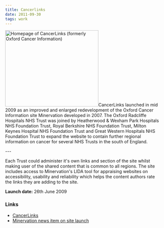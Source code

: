 ```yaml
---
title: Cancerlinks
date: 2011-09-30
tags: work
---
```

<p><img src="/assets/images/oci.png" alt="Homepage of CancerLinks (formerly Oxford Cancer Information)" width="300" height="246" />CancerLinks launched in mid 2009 as an improved and enlarged redevelopment of the Oxford Cancer Information site Minervation developed in 2007. The Oxford Radcliffe Hospitals NHS Trust was joined by Heatherwood &amp; Wexham Park Hospitals NHS Foundation Trust, Royal Berkshire NHS Foundation Trust, Milton Keynes Hospital NHS Foundation Trust and Great Western Hospitals NHS Foundation Trust to expand the website to contain further regional information on cancer for several NHS Trusts in the south of England.</p>
---

<p>Each Trust could administer it's own links and section of the site whilst making user of the shared content that is common to all regions. The site includes access to Minervation's LIDA tool for appraising websites on accessibility, usability and reliability which helps the content authors rate the links they are adding to the site.</p>
<p><strong>Launch date:</strong> 26th June 2009</p>
<h3>Links</h3>
<ul>
<li><a href="http://www.cancerlinks.org.uk/">CancerLinks</a></li>
<li><a href="http://www.minervation.com/cancerlinks---a-new-portal-to-reliable-local-cancer-information/">Minervation news item on site launch</a></li>
</ul>